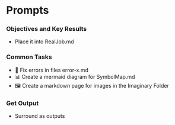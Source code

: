# Prompts
### Objectives and Key Results
- Place it into RealJob.md

### Common Tasks
- 🔧 Fix errors in files error-x.md
- 📊 Create a mermaid diagram for SymbolMap.md
- 🖼️ Create a markdown page for images in the Imaginary Folder

### Get Output
 - Surround as outputs